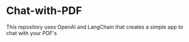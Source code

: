 # Chat-with-PDF
<p>This repository uses OpenAI and LangChain that creates a simple app to chat with your PDF's</p>
